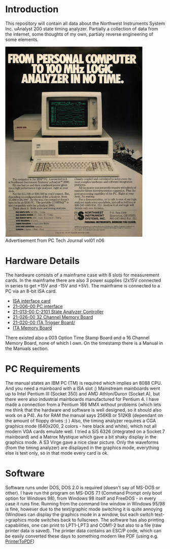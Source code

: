 # Introduction
This repository will contain all data about the Northwest Instruments System Inc. uAnalyst 200 state timing analyzer. Partially a collection of data from the internet, some thoughts of my own, partialy reverse engineering of some elements.

<img src="press_mentions/PC_Tech_Journal_vol01_n06_0126.jpg" height=600>
Advertisement from PC Tech Journal vol01 n06

# Hardware Details
The hardware consists of a mainframe case with 8 slots for measurement cards. In the mainframe there are also 3 power supplies (2x15V connected in series to get +15V and -15V and +5V). The mainframe is connected to a PC via an 8-bit ISA card. 

* [ISA interface card](isa_card/README.md)
* [21-006-00 PC interface](mainframe_cards/21-006-00_pc_interface/README.md)
* [21-013-00 C-2101 State Analyzer Controller](mainframe_cards/21-013-00_C-2101_state_analyzer_controller/README.md)
* [21-026-00 32 Channel Memory Board](mainframe_cards/21-026-00_32_channel_memory_board/README.md)
* [21-020-00 ITA Trigger Board/](mainframe_cards/21-020-00_ITA_trigger_board/README.md)
* [ITA Memory Board](mainframe_cards/ITA_memory_board/README.md)

There existed also a 003 Option Time Stamp Board and a 16 Channel Memory Board, none of which I own. On the timestamp there is a Manual in the Manuals section.

# PC Requirements
The manual states an IBM PC (TM) is required which implies an 8088 CPU. And you need a mainboard with a ISA slot :) Mainstream mainboards went up to Intel Pentium III (Socket 350) and AMD Athlon/Duron (Socket A), but there were also industrial mainboards manufactured for Pentium 4. I have made a connection from a Pentium 166 MMX without problems (which lets me think that the hardware and software is well designed, so it should also work on a P4). As for RAM the manual says 256KB or 512KB (dependant on the amount of floppy drives :) )
Also, the timing analyzer requires a CGA graphics mode (640x200, 2 colors - here black and white), which not all modern VGA cards emulate well. I tried a SiS 6326 (integrated on a Socket 7 mainboard) and a Matrox Mystique which gave a bit shaky display in the graphics mode. A S3 Virge gave a nice clear picture. Only the waveforms (from the timing analyzer) are displayed in the graphics mode, everything else is text only, so in that mode every card is ok. 

# Software
Software runs under DOS, DOS 2.0 is required (doesn't say of MS-DOS or other). I have run the program on MS-DOS 7.1 (Command Prompt only boot option for Windows 98), from Windows 98 itself and FreeDOS - in every case it runs fine. Running from the command line window in Windows 95/98 is fine, however due to the text/graphic mode switching it is quite annoying (Windows can display the graphics mode in a window, but each switch text->graphics mode switches back to fullscreen.
The software has also printing capabilities, one can print to LPT1-LPT3 and COM1-2 but also to a file (raw printer data is saved). The printer data contains an ESC/P code, which can be easily converted these days to something modern like PDF (using e.g. [PrinterToPDF](https://github.com/RWAP/PrinterToPDF/))
